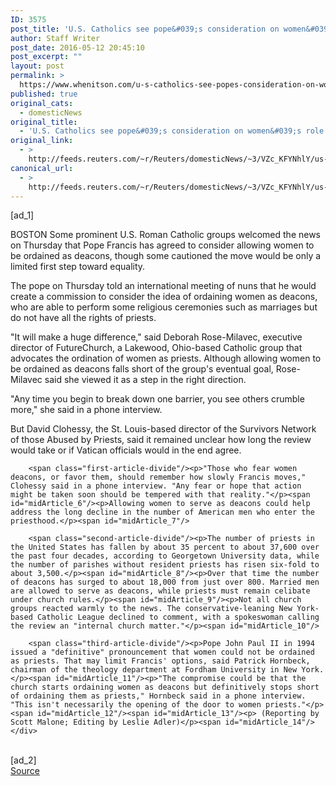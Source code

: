 ```yaml
---
ID: 3575
post_title: 'U.S. Catholics see pope&#039;s consideration on women&#039;s role as positive step'
author: Staff Writer
post_date: 2016-05-12 20:45:10
post_excerpt: ""
layout: post
permalink: >
  https://www.whenitson.com/u-s-catholics-see-popes-consideration-on-womens-role-as-positive-step/
published: true
original_cats:
  - domesticNews
original_title:
  - 'U.S. Catholics see pope&#039;s consideration on women&#039;s role as positive step'
original_link:
  - >
    http://feeds.reuters.com/~r/Reuters/domesticNews/~3/VZc_KFYNhlY/us-pope-women-usa-idUSKCN0Y32QT
canonical_url:
  - >
    http://feeds.reuters.com/~r/Reuters/domesticNews/~3/VZc_KFYNhlY/us-pope-women-usa-idUSKCN0Y32QT
---
```

 [ad_1]
<br><div id="articleText">
<span id="midArticle_start"/>

<span id="midArticle_0"/><span class="focusParagraph" readability="5"><p><span class="articleLocation">BOSTON</span> Some prominent U.S. Roman Catholic groups welcomed the news on Thursday that Pope Francis has agreed to consider allowing women to be ordained as deacons, though some cautioned the move would be only a limited first step toward equality.</p></span><span id="midArticle_1"/><p>The pope on Thursday told an international meeting of nuns that he would create a commission to consider the idea of ordaining women as deacons, who are able to perform some religious ceremonies such as marriages but do not have all the rights of priests.</p><span id="midArticle_2"/><p>"It will make a huge difference," said Deborah Rose-Milavec, executive director of FutureChurch, a Lakewood, Ohio-based Catholic group that advocates the ordination of women as priests. Although allowing women to be ordained as deacons falls short of the group's eventual goal, Rose-Milavec said she viewed it as a step in the right direction.</p><span id="midArticle_3"/><p>"Any time you begin to break down one barrier, you see others crumble more," she said in a phone interview.</p><span id="midArticle_4"/><p>But David Clohessy, the St. Louis-based director of the Survivors Network of those Abused by Priests, said it remained unclear how long the review would take or if Vatican officials would in the end agree.</p><span id="midArticle_5"/>
        
        <span class="first-article-divide"/><p>"Those who fear women deacons, or favor them, should remember how slowly Francis moves," Clohessy said in a phone interview. "Any fear or hope that action might be taken soon should be tempered with that reality."</p><span id="midArticle_6"/><p>Allowing women to serve as deacons could help address the long decline in the number of American men who enter the priesthood.</p><span id="midArticle_7"/>
        
        <span class="second-article-divide"/><p>The number of priests in the United States has fallen by about 35 percent to about 37,600 over the past four decades, according to Georgetown University data, while the number of parishes without resident priests has risen six-fold to about 3,500.</p><span id="midArticle_8"/><p>Over that time the number of deacons has surged to about 18,000 from just over 800. Married men are allowed to serve as deacons, while priests must remain celibate under church rules.</p><span id="midArticle_9"/><p>Not all church groups reacted warmly to the news. The conservative-leaning New York-based Catholic League declined to comment, with a spokeswoman calling the review an "internal church matter."</p><span id="midArticle_10"/>
        
        <span class="third-article-divide"/><p>Pope John Paul II in 1994 issued a "definitive" pronouncement that women could not be ordained as priests. That may limit Francis' options, said Patrick Hornbeck, chairman of the theology department at Fordham University in New York.</p><span id="midArticle_11"/><p>"The compromise could be that the church starts ordaining women as deacons but definitively stops short of ordaining them as priests," Hornbeck said in a phone interview. "This isn't necessarily the opening of the door to women priests."</p><span id="midArticle_12"/><span id="midArticle_13"/><p> (Reporting by Scott Malone; Editing by Leslie Adler)</p><span id="midArticle_14"/></div>
<br>[ad_2]
<br><a href="http://feeds.reuters.com/~r/Reuters/domesticNews/~3/VZc_KFYNhlY/us-pope-women-usa-idUSKCN0Y32QT">Source </a>